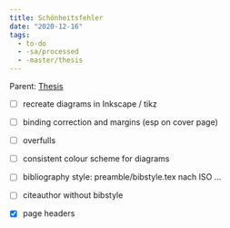 ```yaml
---
title: Schönheitsfehler
date: "2020-12-16"
tags:
  - to-do
  - -sa/processed
  - -master/thesis
---
```


Parent: [Thesis](Thesis.md)

- [ ] recreate diagrams in Inkscape / tikz
- [ ] binding correction and margins (esp on cover page)
- [ ] overfulls
- [ ] consistent colour scheme for diagrams
- [ ] bibliography style: preamble/bibstyle.tex nach ISO ...
- [ ] citeauthor without bibstyle
- [x] page headers

